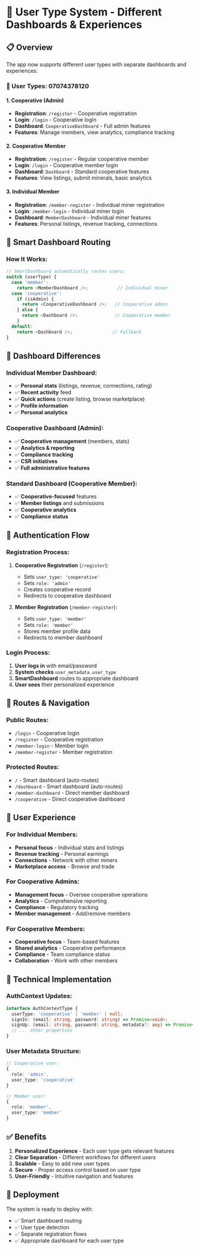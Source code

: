 # 🎯 User Type System - Different Dashboards & Experiences

## 📋 **Overview**
The app now supports different user types with separate dashboards and experiences:

### **👥 User Types:** 07074378120

#### **1. Cooperative (Admin)**
- **Registration**: `/register` - Cooperative registration
- **Login**: `/login` - Cooperative login  
- **Dashboard**: `CooperativeDashboard` - Full admin features
- **Features**: Manage members, view analytics, compliance tracking

#### **2. Cooperative Member**
- **Registration**: `/register` - Regular cooperative member
- **Login**: `/login` - Cooperative member login
- **Dashboard**: `Dashboard` - Standard cooperative features
- **Features**: View listings, submit minerals, basic analytics

#### **3. Individual Member**
- **Registration**: `/member-register` - Individual miner registration
- **Login**: `/member-login` - Individual miner login
- **Dashboard**: `MemberDashboard` - Individual miner features
- **Features**: Personal listings, revenue tracking, connections

## 🔄 **Smart Dashboard Routing**

### **How It Works:**
```typescript
// SmartDashboard automatically routes users:
switch (userType) {
  case 'member':
    return <MemberDashboard />;           // Individual miner
  case 'cooperative':
    if (isAdmin) {
      return <CooperativeDashboard />;   // Cooperative admin
    } else {
      return <Dashboard />;              // Cooperative member
    }
  default:
    return <Dashboard />;               // Fallback
}
```

## 🎨 **Dashboard Differences**

### **Individual Member Dashboard:**
- ✅ **Personal stats** (listings, revenue, connections, rating)
- ✅ **Recent activity** feed
- ✅ **Quick actions** (create listing, browse marketplace)
- ✅ **Profile information**
- ✅ **Personal analytics**

### **Cooperative Dashboard (Admin):**
- ✅ **Cooperative management** (members, stats)
- ✅ **Analytics & reporting**
- ✅ **Compliance tracking**
- ✅ **CSR initiatives**
- ✅ **Full administrative features**

### **Standard Dashboard (Cooperative Member):**
- ✅ **Cooperative-focused** features
- ✅ **Member listings** and submissions
- ✅ **Cooperative analytics**
- ✅ **Compliance status**

## 🔐 **Authentication Flow**

### **Registration Process:**
1. **Cooperative Registration** (`/register`):
   - Sets `user_type: 'cooperative'`
   - Sets `role: 'admin'`
   - Creates cooperative record
   - Redirects to cooperative dashboard

2. **Member Registration** (`/member-register`):
   - Sets `user_type: 'member'`
   - Sets `role: 'member'`
   - Stores member profile data
   - Redirects to member dashboard

### **Login Process:**
1. **User logs in** with email/password
2. **System checks** `user_metadata.user_type`
3. **SmartDashboard** routes to appropriate dashboard
4. **User sees** their personalized experience

## 🚀 **Routes & Navigation**

### **Public Routes:**
- `/login` - Cooperative login
- `/register` - Cooperative registration
- `/member-login` - Member login
- `/member-register` - Member registration

### **Protected Routes:**
- `/` - Smart dashboard (auto-routes)
- `/dashboard` - Smart dashboard (auto-routes)
- `/member-dashboard` - Direct member dashboard
- `/cooperative` - Direct cooperative dashboard

## 🎯 **User Experience**

### **For Individual Members:**
- **Personal focus** - Individual stats and listings
- **Revenue tracking** - Personal earnings
- **Connections** - Network with other miners
- **Marketplace access** - Browse and trade

### **For Cooperative Admins:**
- **Management focus** - Oversee cooperative operations
- **Analytics** - Comprehensive reporting
- **Compliance** - Regulatory tracking
- **Member management** - Add/remove members

### **For Cooperative Members:**
- **Cooperative focus** - Team-based features
- **Shared analytics** - Cooperative performance
- **Compliance** - Team compliance status
- **Collaboration** - Work with other members

## 🔧 **Technical Implementation**

### **AuthContext Updates:**
```typescript
interface AuthContextType {
  userType: 'cooperative' | 'member' | null;
  signIn: (email: string, password: string) => Promise<void>;
  signUp: (email: string, password: string, metadata?: any) => Promise<void>;
  // ... other properties
}
```

### **User Metadata Structure:**
```typescript
// Cooperative user:
{
  role: 'admin',
  user_type: 'cooperative'
}

// Member user:
{
  role: 'member', 
  user_type: 'member'
}
```

## ✅ **Benefits**

1. **Personalized Experience** - Each user type gets relevant features
2. **Clear Separation** - Different workflows for different users
3. **Scalable** - Easy to add new user types
4. **Secure** - Proper access control based on user type
5. **User-Friendly** - Intuitive navigation and features

## 🚀 **Deployment**

The system is ready to deploy with:
- ✅ Smart dashboard routing
- ✅ User type detection
- ✅ Separate registration flows
- ✅ Appropriate dashboard for each user type
